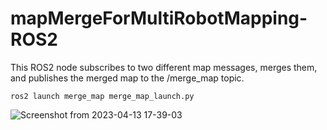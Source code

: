 # mapMergeForMultiRobotMapping-ROS2
This ROS2 node subscribes to two different map messages, merges them, and 
publishes the merged map to the /merge_map topic.

`ros2 launch merge_map merge_map_launch.py` 

![Screenshot from 2023-04-13 17-39-03](https://user-images.githubusercontent.com/87595266/231796297-5d719479-8866-40ee-b349-de3f9c70a976.png)
